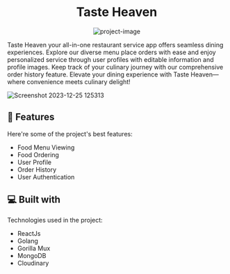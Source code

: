 <h1 align="center" id="title">Taste Heaven</h1>

<p align="center"><img src="https://socialify.git.ci/PSS2134/TasteHeaven/image?description=1&amp;descriptionEditable=A%20Restaurant%20Service%20App%20made%20by%20%40PSS2134&amp;language=1&amp;name=1&amp;owner=1&amp;theme=Dark" alt="project-image"></p>

<p id="description">Taste Heaven your all-in-one restaurant service app offers seamless dining experiences. Explore our diverse menu place orders with ease and enjoy personalized service through user profiles with editable information and profile images. Keep track of your culinary journey with our comprehensive order history feature. Elevate your dining experience with Taste Heaven—where convenience meets culinary delight!</p>

  ![Screenshot 2023-12-25 125313](https://github.com/PSS2134/TasteHeaven/assets/101321904/c6741e8f-a8ef-41da-a4e6-fb69f3948d43)

  
<h2>🧐 Features</h2>

Here're some of the project's best features:

*   Food Menu Viewing
*   Food Ordering
*   User Profile
*   Order History
*   User Authentication

  
<h2>💻 Built with</h2>

Technologies used in the project:

*   ReactJs
*   Golang
*   Gorilla Mux
*   MongoDB
*   Cloudinary
